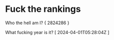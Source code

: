 # Fuck the rankings

Who the hell am I?
{ 2824286 }

What fucking year is it?
[ 2024-04-01T05:28:04Z ]
